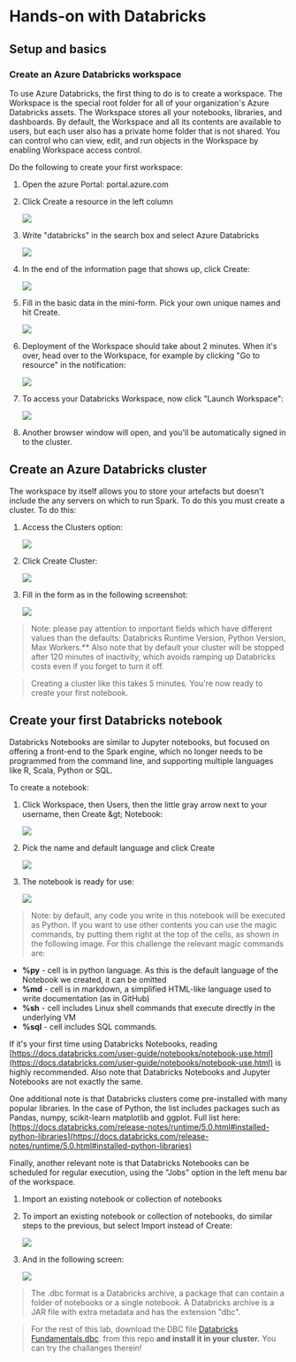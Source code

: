# Hands-on with Databricks

## Setup and basics

### Create an Azure Databricks workspace

To use Azure Databricks, the first thing to do is to create a workspace. The Workspace is the special root folder for all of your organization&#39;s Azure Databricks assets. The Workspace stores all your notebooks, libraries, and dashboards. By default, the Workspace and all its contents are available to users, but each user also has a private home folder that is not shared. You can control who can view, edit, and run objects in the Workspace by enabling Workspace access control.

Do the following to create your first workspace:

1. Open the azure Portal: portal.azure.com
1. Click Create a resource in the left column

 	![](./images/img1.png)


1. Write &quot;databricks&quot; in the search box and select Azure Databricks


	![](./images/img2.png)


1. In the end of the information page that shows up, click Create:


	![](./images/img3.png)


1. Fill in the basic data in the mini-form. Pick your own unique names and hit Create.

	![](./images/img4.png)

1. Deployment of the Workspace should take about 2 minutes. When it&#39;s over, head over to the Workspace, for example by clicking &quot;Go to resource&quot; in the notification:


	![](./images/img5.png)

1. To access your Databricks Workspace, now click &quot;Launch Workspace&quot;:


	![](./images/img6.png)

1. Another browser window will open, and you&#39;ll be automatically signed in to the cluster.

## Create an Azure Databricks cluster

The workspace by itself allows you to store your artefacts but doesn&#39;t include the any servers on which to run Spark. To do this you must create a cluster. To do this:

1. Access the Clusters option:


	![](./images/img7.png)


1. Click Create Cluster:
 
	![](./images/img8.png)

1. Fill in the form as in the following screenshot:
 
	![](./images/img9.png)

> Note: please pay attention to important fields which have different values than the defaults: Databricks Runtime Version, Python Version, Max Workers.**
Also note that by default your cluster will be stopped after 120 minutes of inactivity, which avoids ramping up Databricks costs even if you forget to turn it off.

> Creating a cluster like this takes 5 minutes. You&#39;re now ready to create your first notebook.

## Create your first Databricks notebook

Databricks Notebooks are similar to Jupyter notebooks, but focused on offering a front-end to the Spark engine, which no longer needs to be programmed from the command line, and supporting multiple languages like R, Scala, Python or SQL.

To create a notebook:


1. Click Workspace, then Users, then the little gray arrow next to your username, then Create \&gt; Notebook:
 
	![](./images/img10.png)

1. Pick the name and default language and click Create

	![](./images/img11.png)

1. The notebook is ready for use:

	![](./images/img12.png)

> Note: by default, any code you write in this notebook will be executed as Python. If you want to use other contents you can use the magic commands, by putting them right at the top of the cells, as shown in the following image. For this challenge the relevant magic commands are:

- **%py** - cell is in python language. As this is the default language of the Notebook we created, it can be omitted
- **%md** - cell is in markdown, a simplified HTML-like language used to write documentation (as in GitHub)
- **%sh**  - cell includes Linux shell commands that execute directly in the underlying VM
- **%sql** - cell includes SQL commands.

If it&#39;s your first time using Databricks Notebooks, reading [https://docs.databricks.com/user-guide/notebooks/notebook-use.html](https://docs.databricks.com/user-guide/notebooks/notebook-use.html) is highly recommended. Also note that Databricks Notebooks and Jupyter Notebooks are not exactly the same.


One additional note is that Databricks clusters come pre-installed with many popular libraries. In the case of Python, the list includes packages such as Pandas, numpy, scikit-learn matplotlib and ggplot. Full list here: [https://docs.databricks.com/release-notes/runtime/5.0.html#installed-python-libraries](https://docs.databricks.com/release-notes/runtime/5.0.html#installed-python-libraries)

Finally, another relevant note is that Databricks Notebooks can be scheduled for regular execution, using the &quot;Jobs&quot; option in the left menu bar of the workspace.

1. Import an existing notebook or collection of notebooks


1. To import an existing notebook or collection of notebooks, do similar steps to the previous, but select Import instead of Create:
 
	![](./images/img14.png)

1. And in the following screen:
 
	![](./images/img15.png)

> The .dbc format is a Databricks archive, a package that can contain a folder of notebooks or a single notebook. A Databricks archive is a JAR file with extra metadata and has the extension &quot;dbc&quot;.

> For the rest of this lab, download the DBC file [Databricks Fundamentals.dbc](<https://github.com/TheovanKraay/databricks-lab/raw/master/Databricks%20Fundamentals.dbc>). from this repo **and install it in your cluster.** You can try the challanges therein!
